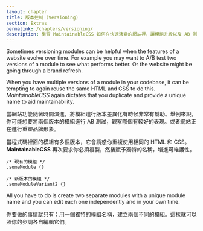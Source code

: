 ```yaml
---
layout: chapter
title: 版本控制 (Versioning)
section: Extras
permalink: /chapters/versioning/
description: 學習 MaintainableCSS 如何在快速演變的網站裡，讓模組升級以及 AB 測試變得非常簡單。
---
```


Sometimes versioning modules can be helpful when the features of a website evolve over time. For example you may want to A/B test two versions of a module to see what performs better. Or the website might be going through a brand refresh.

When you have multiple versions of a module in your codebase, it can be tempting to again reuse the same HTML and CSS to do this. *MaintainableCSS* again dictates that you duplicate and provide a unique name to aid maintainability.

當網站功能隨著時間演進，將模組進行版本差異化有時候非常有幫助。舉例來說，你可能想要將兩個版本的模組進行 AB 測試，觀察哪個有較好的表現。或者網站正在進行重塑品牌形象。

當程式碼裡面的模組有多個版本，它會誘惑你重複使用相同的 HTML 和 CSS。**MaintainableCSS** 再次要求你必須複製，然後賦予獨特的名稱，增進可維護性。

	/* 現有的模組 */
	.someModule {}

	/* 新版本的模組 */
	.someModuleVariant2 {}

All you have to do is create two separate modules with a unique module name and you can edit each one independently and in your own time.

你要做的事情就只有：用一個獨特的模組名稱，建立兩個不同的模組。這樣就可以照你的步調各自編輯它們。